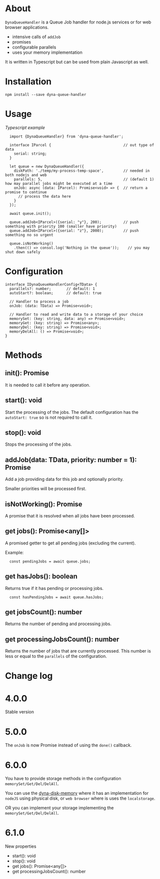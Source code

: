 ﻿# About

`DynaQueueHandler` is a Queue Job handler for node.js services or for web browser applications.

- intensive calls of `addJob`
- promises
- configurable parallels
- uses your memory implementation

It is written in Typescript but can be used from plain Javascript as well.

# Installation

`npm install --save dyna-queue-handler`

# Usage
_Typescript example_

```
  import {DynaQueueHandler} from 'dyna-queue-handler';

  interface IParcel {                                 // out type of data
    serial: string;
  }

  let queue = new DynaQueueHandler({
    diskPath: './temp/my-process-temp-space',         // needed in both nodejs and web
    parallels: 5,                                     // (default 1) how may parallel jobs might be executed at a time
    onJob: async (data: IParcel): Promise<void> => {  // return a promise to continue
      // process the data here
    }
  });

  await queue.init();

  queue.addJob<IParcel>({serial: "y"}, 200);          // push something with priority 100 (smaller have priority)
  queue.addJob<IParcel>({serial: "z"}, 2000);         // push something no so urgent

  queue.isNotWorking()
    .then(() => consol.log('Nothing in the queue'));    // you may shut down safely

```

# Configuration

```
interface IDynaQueueHandlerConfig<TData> {
  parallels?: number;       // default: 1
  autoStart?: boolean;      // default: true

  // Handler to process a job
  onJob: (data: TData) => Promise<void>;

  // Handler to read and write data to a storage of your choice
  memorySet: (key: string, data: any) => Promise<void>;
  memoryGet: (key: string) => Promise<any>;
  memoryDel: (key: string) => Promise<void>;
  memoryDelAll: () => Promise<void>;
}
```

# Methods

## init(): Promise<void>

It is needed to call it before any operation.

## start(): void

Start the processing of the jobs. The default configuration has the `autoStart: true` so is not required to call it.

## stop(): void

Stops the processing of the jobs.

## addJob<TData>(data: TData, priority: number = 1): Promise<void>

Add a job providing data for this job and optionally priority.

Smaller priorities will be processed first.

## isNotWorking(): Promise<void>

A promise that it is resolved when all jobs have been processed.

## get jobs(): Promise<any[]>

A promised getter to get all pending jobs (excluding the current).

Example: 

```
  const pendingJobs = await queue.jobs;
```
## get hasJobs(): boolean

Returns true if it has pending or processing jobs.

```
  const hasPendingJobs = await queue.hasJobs;
```

## get jobsCount(): number

Returns the number of pending and processing jobs.

## get processingJobsCount(): number

Returns the number of jobs that are currently processed. This number is less or equal to the `parallels` of the configuration.

# Change log

# 4.0.0

Stable version

# 5.0.0

The `onJob` is now Promise instead of using the `done()` callback.

# 6.0.0

You have to provide storage methods in the configuration `memorySet/Get/Del/DelAll`.

You can use the [dyna-disk-memory](https://github.com/aneldev/dyna-disk-memory) where it has an implementation for `nodeJS` using physical disk, or `web browser` where is uses the `localstorage`.

OR you can implement your storage implementing the `memorySet/Get/Del/DelAll`.

# 6.1.0

New properties

- start(): void
- stop(): void
- get jobs(): Promise<any[]>
- get processingJobsCount(): number
